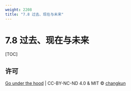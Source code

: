 ```yaml
---
weight: 2208
title: "7.8 过去、现在与未来"
---
```


# 7.8 过去、现在与未来

[TOC]



## 许可

[Go under the hood](https://github.com/changkun/go-under-the-hood) | CC-BY-NC-ND 4.0 & MIT &copy; [changkun](https://changkun.de)


